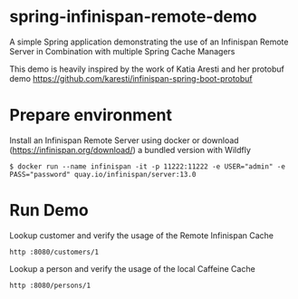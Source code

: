 # spring-infinispan-remote-demo
A simple Spring application demonstrating the use of an Infinispan Remote Server in Combination with multiple Spring Cache Managers

This demo is heavily inspired by the work of Katia Aresti and her protobuf demo https://github.com/karesti/infinispan-spring-boot-protobuf


# Prepare environment
Install an Infinispan Remote Server using docker or download (https://infinispan.org/download/) a bundled version with Wildfly

```
$ docker run --name infinispan -it -p 11222:11222 -e USER="admin" -e PASS="password" quay.io/infinispan/server:13.0
```

# Run Demo

Lookup customer and verify the usage of the Remote Infinispan Cache

```
http :8080/customers/1
```

Lookup a person and verify the usage of the local Caffeine Cache

```
http :8080/persons/1
```